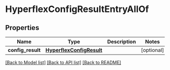 # HyperflexConfigResultEntryAllOf

## Properties
Name | Type | Description | Notes
------------ | ------------- | ------------- | -------------
**config_result** | [**HyperflexConfigResult**](.md) |  | [optional] 

[[Back to Model list]](../README.md#documentation-for-models) [[Back to API list]](../README.md#documentation-for-api-endpoints) [[Back to README]](../README.md)


